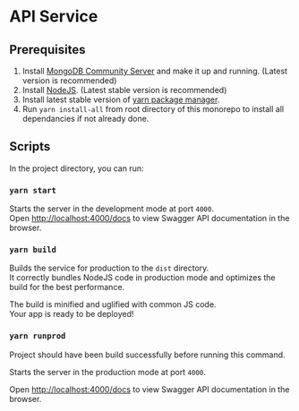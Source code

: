 # API Service

## Prerequisites

1. Install [MongoDB Community Server](https://www.mongodb.com/try/download/community) and make it up and running. (Latest version is recommended)
2. Install [NodeJS](https://nodejs.org/en/). (Latest stable version is recommended)
3. Install latest stable version of [yarn package manager](https://classic.yarnpkg.com/en/docs/install/).
4. Run `yarn install-all` from root directory of this monorepo to install all dependancies if not already done.

## Scripts

In the project directory, you can run:

### `yarn start`

Starts the server in the development mode at port `4000`.<br />
Open [http://localhost:4000/docs](http://localhost:4000/docs) to view Swagger API documentation in the browser.

### `yarn build`

Builds the service for production to the `dist` directory.<br />
It correctly bundles NodeJS code in production mode and optimizes the build for the best performance.

The build is minified and uglified with common JS code.<br />
Your app is ready to be deployed!

### `yarn runprod`

Project should have been build successfully before running this command.

Starts the server in the production mode at port `4000`.<br />

Open [http://localhost:4000/docs](http://localhost:4000/docs) to view Swagger API documentation in the browser.
